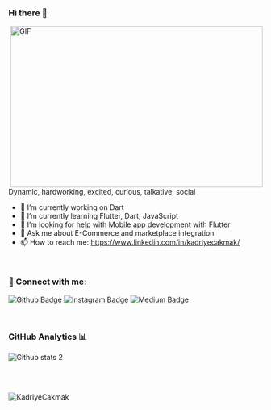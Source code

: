 ### Hi there 👋

<img align="right" alt="GIF" src="https://media.giphy.com/media/cst5AXzPxRLyIwMNsV/giphy.gif" width="500" height="320" />

Dynamic, hardworking, excited, curious, talkative, social

- 🔭 I’m currently working on Dart
- 🌱 I’m currently learning Flutter, Dart, JavaScript
- 🤔 I’m looking for help with Mobile app development with Flutter
- 💬 Ask me about E-Commerce and marketplace integration
- 📫 How to reach me: https://www.linkedin.com/in/kadriyecakmak/

<br />


### 📩 Connect with me:

[![Github Badge](https://img.shields.io/badge/-Github-000?style=quare&labelColor=000&logo=Github&logoColor=white&link=link)](https://github.com/cakmakk45) 
[![Instagram Badge](https://img.shields.io/badge/-Instagram-C13584?style=flat-quare&labelColor=C13584&logo=instagram&logoColor=white&link=link)](https://www.instagram.com/kadriyecakmakkk/) 
[![Medium Badge](https://img.shields.io/badge/-Medium-757575?style=flat-quare&labelColor=757575&logo=Medium&logoColor=white&link=link)](https://medium.com/@cakmakkadriye45) 



<br />


### GitHub Analytics 📊

![Github stats 2](https://github-readme-stats.vercel.app/api?username=cakmakk45&show_icons=true&theme=radical)

<br />
<br />

<p><img align="left" src="https://github-readme-stats.vercel.app/api/top-langs?username=cakmakk45&show_icons=true&locale=en&layout=compact" alt="KadriyeCakmak" /></p>



